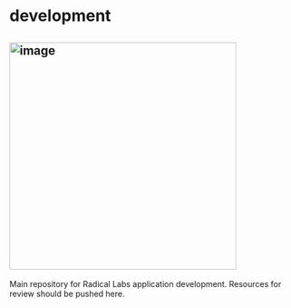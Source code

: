 # development
## <img width="400" height="400" alt="image" src="https://github.com/user-attachments/assets/94de30ff-0f61-4205-8f89-275f95af58e0" />
Main repository for Radical Labs application development. Resources for review should be pushed here.

